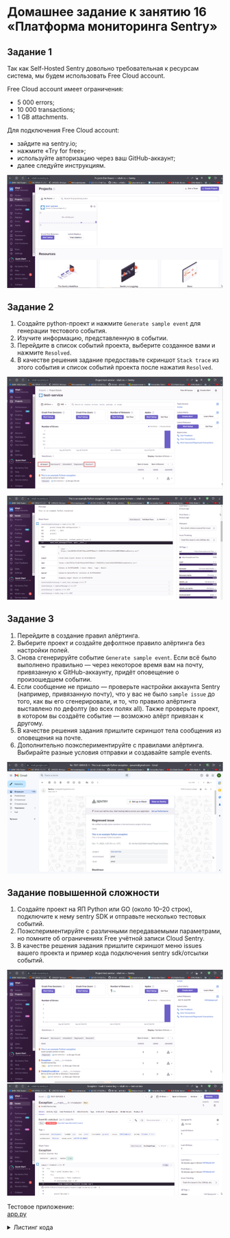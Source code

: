 # Домашнее задание к занятию 16 «Платформа мониторинга Sentry»

## Задание 1

Так как Self-Hosted Sentry довольно требовательная к ресурсам система, мы будем использовать Free Сloud account.

Free Cloud account имеет ограничения:

- 5 000 errors;
- 10 000 transactions;
- 1 GB attachments.

Для подключения Free Cloud account:

- зайдите на sentry.io;
- нажмите «Try for free»;
- используйте авторизацию через ваш GitHub-аккаунт;
- далее следуйте инструкциям.

![](pic/10-monitoring-05-sentry-projects.png)  

## Задание 2

1. Создайте python-проект и нажмите `Generate sample event` для генерации тестового события.
1. Изучите информацию, представленную в событии.
1. Перейдите в список событий проекта, выберите созданное вами и нажмите `Resolved`.
1. В качестве решения задание предоставьте скриншот `Stack trace` из этого события и список событий проекта после нажатия `Resolved`.

![](pic/10-monitoring-05-sentry-test-project.png)

![](pic/10-monitoring-05-sentry-stacktrace.png)  

## Задание 3

1. Перейдите в создание правил алёртинга.
2. Выберите проект и создайте дефолтное правило алёртинга без настройки полей.
3. Снова сгенерируйте событие `Generate sample event`.
Если всё было выполнено правильно — через некоторое время вам на почту, привязанную к GitHub-аккаунту, придёт оповещение о произошедшем событии.
4. Если сообщение не пришло — проверьте настройки аккаунта Sentry (например, привязанную почту), что у вас не было 
`sample issue` до того, как вы его сгенерировали, и то, что правило алёртинга выставлено по дефолту (во всех полях all).
Также проверьте проект, в котором вы создаёте событие — возможно алёрт привязан к другому.
5. В качестве решения задания пришлите скриншот тела сообщения из оповещения на почте.
6. Дополнительно поэкспериментируйте с правилами алёртинга. Выбирайте разные условия отправки и создавайте sample events. 

![](pic/10-monitoring-05-sentry-alert.png)

## Задание повышенной сложности

1. Создайте проект на ЯП Python или GO (около 10–20 строк), подключите к нему sentry SDK и отправьте несколько тестовых событий.
2. Поэкспериментируйте с различными передаваемыми параметрами, но помните об ограничениях Free учётной записи Cloud Sentry.
3. В качестве решения задания пришлите скриншот меню issues вашего проекта и пример кода подключения sentry sdk/отсылки событий.

![](pic/10-monitoring-05-sentry-app-issues.png)  
![](pic/10-monitoring-03-grafana-app-error.png)  

Тестовое приложение:  
[app.py](assets/10-monitoring-05-sentry/app.py)  

<details>
<summary>Листинг кода</summary>

```python
#!/usr/bin/env python

import sentry_sdk

sentry_sdk.init(
    dsn="https://3a5eeb1598d25b05f63eff48bcb3ad63@o4506031283240960.ingest.sentry.io/4506031294840832",
    traces_sample_rate=1.0,
    profiles_sample_rate=1.0,
    environment="development",
)

try:
    file = open("license.key", "r")
    try:
        license_key = file.readline()
        if len(license_key) == 0:
            raise Exception("Invalid license key")
        
        print("Success")
    finally:
        file.close()
        
except Exception as e:
    sentry_sdk.capture_exception(e)
```
</details>